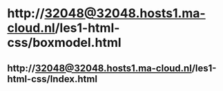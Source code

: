 # http://32048@32048.hosts1.ma-cloud.nl/les1-html-css/boxmodel.html
## http://32048@32048.hosts1.ma-cloud.nl/les1-html-css/Index.html